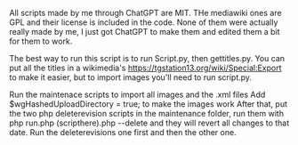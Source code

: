 All scripts made by me through ChatGPT are MIT. THe mediawiki ones are GPL and their license is included in the code. None of them were actually really made by me, I just got ChatGPT to make them and edited them a bit for them to work.

The best way to run this script is to run Script.py, then gettitles.py. You can put all the titles in a wikimedia's https://tgstation13.org/wiki/Special:Export to make it easier, but to import images you'll need to run script.py.

Run the maintenace scripts to import all images and the .xml files
Add $wgHashedUploadDirectory = true; to make the images work
After that, put the two php deleterevision scripts in the maintenance folder, run them with php run.php (scripthere).php --delete and they will revert all changes to that date. Run the deleterevisions one first and then the other one.
